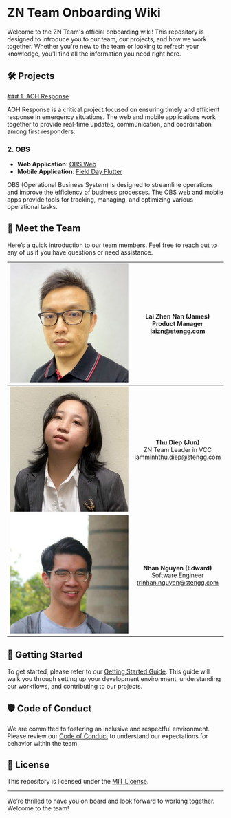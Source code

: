 # ZN Team Onboarding Wiki

Welcome to the ZN Team's official onboarding wiki! This repository is designed to introduce you to our team, our projects, and how we work together. Whether you're new to the team or looking to refresh your knowledge, you'll find all the information you need right here.

## 🛠️ Projects

[### 1. AOH Response](https://github.com/ZN-Team/.github/main/aoh-response/introduction.md)

AOH Response is a critical project focused on ensuring timely and efficient response in emergency situations. The web and mobile applications work together to provide real-time updates, communication, and coordination among first responders.

### 2. OBS

- **Web Application**: [OBS Web](https://github.com/pssobs/aoh-web)
- **Mobile Application**: [Field Day Flutter](https://github.com/pssobs/field-day-flutter)

OBS (Operational Business System) is designed to streamline operations and improve the efficiency of business processes. The OBS web and mobile apps provide tools for tracking, managing, and optimizing various operational tasks.

## 👥 Meet the Team

Here’s a quick introduction to our team members. Feel free to reach out to any of us if you have questions or need assistance.

| ![Lai Zhen Nan (James)](https://github.com/ZN-Team/.github/blob/36e823a225cb98b4840bc6023d2532e4fe617333/img/zn.jpg) | **Lai Zhen Nan (James)** <br> Product Manager <br> laizn@stengg.com |
|:--------------------------------------------------------:|:-----------------------------------------------------------------:|
| ![Thu Diep (Jun)](https://github.com/ZN-Team/.github/blob/36e823a225cb98b4840bc6023d2532e4fe617333/img/jun.jpg)       | **Thu Diep (Jun)** <br> ZN Team Leader in VCC <br> lamminhthu.diep@stengg.com |
| ![Nhan Nguyen (Edward)](https://github.com/ZN-Team/.github/raw/main/img/edward.jpg) | **Nhan Nguyen (Edward)** <br> Software Engineer <br> trinhan.nguyen@stengg.com |

## 🚀 Getting Started

To get started, please refer to our [Getting Started Guide](link_to_getting_started.md). This guide will walk you through setting up your development environment, understanding our workflows, and contributing to our projects.

## 🛡️ Code of Conduct

We are committed to fostering an inclusive and respectful environment. Please review our [Code of Conduct](CODE_OF_CONDUCT.md) to understand our expectations for behavior within the team.

## 📄 License

This repository is licensed under the [MIT License](link_to_license_file).

---

We’re thrilled to have you on board and look forward to working together. Welcome to the team!
